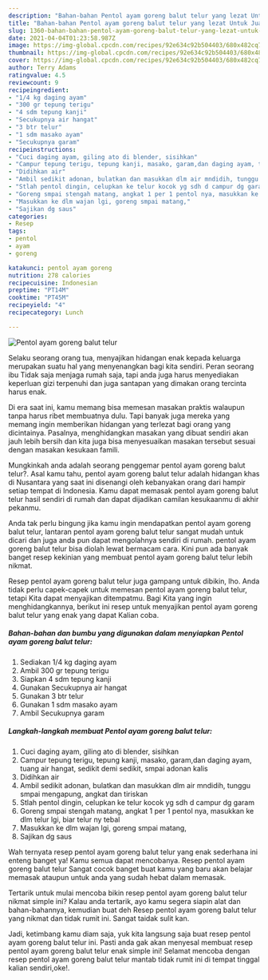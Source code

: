 ```yaml
---
description: "Bahan-bahan Pentol ayam goreng balut telur yang lezat Untuk Jualan"
title: "Bahan-bahan Pentol ayam goreng balut telur yang lezat Untuk Jualan"
slug: 1360-bahan-bahan-pentol-ayam-goreng-balut-telur-yang-lezat-untuk-jualan
date: 2021-04-04T01:23:58.987Z
image: https://img-global.cpcdn.com/recipes/92e634c92b504403/680x482cq70/pentol-ayam-goreng-balut-telur-foto-resep-utama.jpg
thumbnail: https://img-global.cpcdn.com/recipes/92e634c92b504403/680x482cq70/pentol-ayam-goreng-balut-telur-foto-resep-utama.jpg
cover: https://img-global.cpcdn.com/recipes/92e634c92b504403/680x482cq70/pentol-ayam-goreng-balut-telur-foto-resep-utama.jpg
author: Terry Adams
ratingvalue: 4.5
reviewcount: 9
recipeingredient:
- "1/4 kg daging ayam"
- "300 gr tepung terigu"
- "4 sdm tepung kanji"
- "Secukupnya air hangat"
- "3 btr telur"
- "1 sdm masako ayam"
- "Secukupnya garam"
recipeinstructions:
- "Cuci daging ayam, giling ato di blender, sisihkan"
- "Campur tepung terigu, tepung kanji, masako, garam,dan daging ayam, tuang air hangat, sedikit demi sedikit, smpai adonan kalis"
- "Didihkan air"
- "Ambil sedikit adonan, bulatkan dan masukkan dlm air mndidih, tunggu smpai mengapung, angkat dan tiriskan"
- "Stlah pentol dingin, celupkan ke telur kocok yg sdh d campur dg garam"
- "Goreng smpai stengah matang, angkat 1 per 1 pentol nya, masukkan ke dlm telur lgi, biar telur ny tebal"
- "Masukkan ke dlm wajan lgi, goreng smpai matang,"
- "Sajikan dg saus"
categories:
- Resep
tags:
- pentol
- ayam
- goreng

katakunci: pentol ayam goreng 
nutrition: 278 calories
recipecuisine: Indonesian
preptime: "PT14M"
cooktime: "PT45M"
recipeyield: "4"
recipecategory: Lunch

---
```



![Pentol ayam goreng balut telur](https://img-global.cpcdn.com/recipes/92e634c92b504403/680x482cq70/pentol-ayam-goreng-balut-telur-foto-resep-utama.jpg)

Selaku seorang orang tua, menyajikan hidangan enak kepada keluarga merupakan suatu hal yang menyenangkan bagi kita sendiri. Peran seorang ibu Tidak saja menjaga rumah saja, tapi anda juga harus menyediakan keperluan gizi terpenuhi dan juga santapan yang dimakan orang tercinta harus enak.

Di era  saat ini, kamu memang bisa memesan masakan praktis walaupun tanpa harus ribet membuatnya dulu. Tapi banyak juga mereka yang memang ingin memberikan hidangan yang terlezat bagi orang yang dicintainya. Pasalnya, menghidangkan masakan yang dibuat sendiri akan jauh lebih bersih dan kita juga bisa menyesuaikan masakan tersebut sesuai dengan masakan kesukaan famili. 



Mungkinkah anda adalah seorang penggemar pentol ayam goreng balut telur?. Asal kamu tahu, pentol ayam goreng balut telur adalah hidangan khas di Nusantara yang saat ini disenangi oleh kebanyakan orang dari hampir setiap tempat di Indonesia. Kamu dapat memasak pentol ayam goreng balut telur hasil sendiri di rumah dan dapat dijadikan camilan kesukaanmu di akhir pekanmu.

Anda tak perlu bingung jika kamu ingin mendapatkan pentol ayam goreng balut telur, lantaran pentol ayam goreng balut telur sangat mudah untuk dicari dan juga anda pun dapat mengolahnya sendiri di rumah. pentol ayam goreng balut telur bisa diolah lewat bermacam cara. Kini pun ada banyak banget resep kekinian yang membuat pentol ayam goreng balut telur lebih nikmat.

Resep pentol ayam goreng balut telur juga gampang untuk dibikin, lho. Anda tidak perlu capek-capek untuk memesan pentol ayam goreng balut telur, tetapi Kita dapat menyajikan ditempatmu. Bagi Kita yang ingin menghidangkannya, berikut ini resep untuk menyajikan pentol ayam goreng balut telur yang enak yang dapat Kalian coba.

<!--inarticleads1-->

##### Bahan-bahan dan bumbu yang digunakan dalam menyiapkan Pentol ayam goreng balut telur:

1. Sediakan 1/4 kg daging ayam
1. Ambil 300 gr tepung terigu
1. Siapkan 4 sdm tepung kanji
1. Gunakan Secukupnya air hangat
1. Gunakan 3 btr telur
1. Gunakan 1 sdm masako ayam
1. Ambil Secukupnya garam




<!--inarticleads2-->

##### Langkah-langkah membuat Pentol ayam goreng balut telur:

1. Cuci daging ayam, giling ato di blender, sisihkan
1. Campur tepung terigu, tepung kanji, masako, garam,dan daging ayam, tuang air hangat, sedikit demi sedikit, smpai adonan kalis
1. Didihkan air
1. Ambil sedikit adonan, bulatkan dan masukkan dlm air mndidih, tunggu smpai mengapung, angkat dan tiriskan
1. Stlah pentol dingin, celupkan ke telur kocok yg sdh d campur dg garam
1. Goreng smpai stengah matang, angkat 1 per 1 pentol nya, masukkan ke dlm telur lgi, biar telur ny tebal
1. Masukkan ke dlm wajan lgi, goreng smpai matang,
1. Sajikan dg saus




Wah ternyata resep pentol ayam goreng balut telur yang enak sederhana ini enteng banget ya! Kamu semua dapat mencobanya. Resep pentol ayam goreng balut telur Sangat cocok banget buat kamu yang baru akan belajar memasak ataupun untuk anda yang sudah hebat dalam memasak.

Tertarik untuk mulai mencoba bikin resep pentol ayam goreng balut telur nikmat simple ini? Kalau anda tertarik, ayo kamu segera siapin alat dan bahan-bahannya, kemudian buat deh Resep pentol ayam goreng balut telur yang nikmat dan tidak rumit ini. Sangat taidak sulit kan. 

Jadi, ketimbang kamu diam saja, yuk kita langsung saja buat resep pentol ayam goreng balut telur ini. Pasti anda gak akan menyesal membuat resep pentol ayam goreng balut telur enak simple ini! Selamat mencoba dengan resep pentol ayam goreng balut telur mantab tidak rumit ini di tempat tinggal kalian sendiri,oke!.

